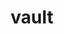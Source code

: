 ---
title: "vault"
description: "Type-safe, persistent storage for values of arbitrary types"
github: "https://github.com/typelevel/vault"
---
